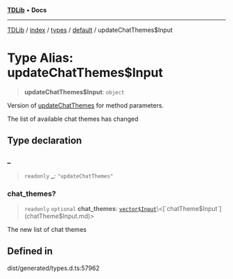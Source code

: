 [**TDLib**](../../../../../../README.md) • **Docs**

***

[TDLib](../../../../../../modules.md) / [index](../../../../../README.md) / [types](../../../README.md) / [default](../README.md) / updateChatThemes$Input

# Type Alias: updateChatThemes$Input

> **updateChatThemes$Input**: `object`

Version of [updateChatThemes](updateChatThemes.md) for method parameters.

The list of available chat themes has changed

## Type declaration

### \_

> `readonly` **\_**: `"updateChatThemes"`

### chat\_themes?

> `readonly` `optional` **chat\_themes**: [`vector$Input`](vector$Input.md)\<[`chatTheme$Input`](chatTheme$Input.md)\>

The new list of chat themes

## Defined in

dist/generated/types.d.ts:57962
